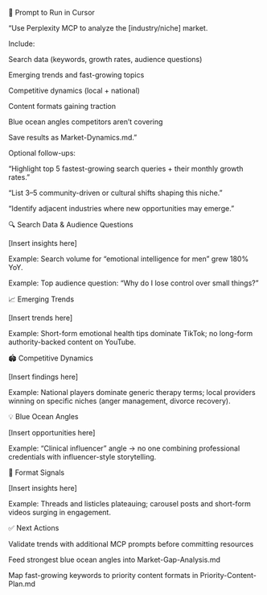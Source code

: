 📌 Prompt to Run in Cursor

“Use Perplexity MCP to analyze the [industry/niche] market.

Include:

Search data (keywords, growth rates, audience questions)

Emerging trends and fast-growing topics

Competitive dynamics (local + national)

Content formats gaining traction

Blue ocean angles competitors aren’t covering

Save results as Market-Dynamics.md.”

Optional follow-ups:

“Highlight top 5 fastest-growing search queries + their monthly growth rates.”

“List 3–5 community-driven or cultural shifts shaping this niche.”

“Identify adjacent industries where new opportunities may emerge.”

🔍 Search Data & Audience Questions

[Insert insights here]

Example: Search volume for “emotional intelligence for men” grew 180% YoY.

Example: Top audience question: “Why do I lose control over small things?”

📈 Emerging Trends

[Insert trends here]

Example: Short-form emotional health tips dominate TikTok; no long-form authority-backed content on YouTube.

🏟 Competitive Dynamics

[Insert findings here]

Example: National players dominate generic therapy terms; local providers winning on specific niches (anger management, divorce recovery).

💡 Blue Ocean Angles

[Insert opportunities here]

Example: “Clinical influencer” angle → no one combining professional credentials with influencer-style storytelling.

🎥 Format Signals

[Insert insights here]

Example: Threads and listicles plateauing; carousel posts and short-form videos surging in engagement.

✅ Next Actions

Validate trends with additional MCP prompts before committing resources

Feed strongest blue ocean angles into Market-Gap-Analysis.md

Map fast-growing keywords to priority content formats in Priority-Content-Plan.md

